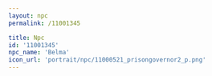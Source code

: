 ```yaml
---
layout: npc
permalink: /11001345

title: Npc
id: '11001345'
npc_name: 'Belma'
icon_url: 'portrait/npc/11000521_prisongovernor2_p.png'
---
```

